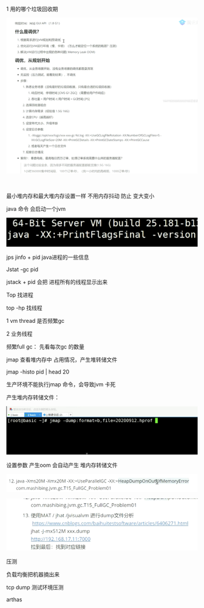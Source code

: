 1  用的哪个垃圾回收期

![image-20200912201623286](assets/image-20200912201623286.png)

​                 

最小堆内存和最大堆内存设置一样 不用内存抖动 防止 变大变小



java 命令  会启动一个jvm

![image-20200912203129410](assets/image-20200912203129410.png)

jps
jinfo + pid  java进程的一些信息

Jstat -gc pid

jstack + pid  会把 进程所有的线程显示出来



Top 找进程

top -hp   找线程

1  vm thread  是否频繁gc

2  业务线程  



频繁full gc：  先看每次gc 的数量

   



jmap  查看堆内存中 占用情况，产生堆转储文件

jmap -histo pid | head 20



生产环境不能执行jmap 命令，会导致jvm 卡死

产生堆内存转储文件：

![image-20200912205824667](assets/image-20200912205824667.png)

设置参数 产生oom 会自动产生 堆内存转储文件

![image-20200912210202762](assets/image-20200912210202762.png)

![image-20200912210247851](assets/image-20200912210247851.png)

压测

负载均衡把机器摘出来

tcp dump 测试环境压测

arthas



